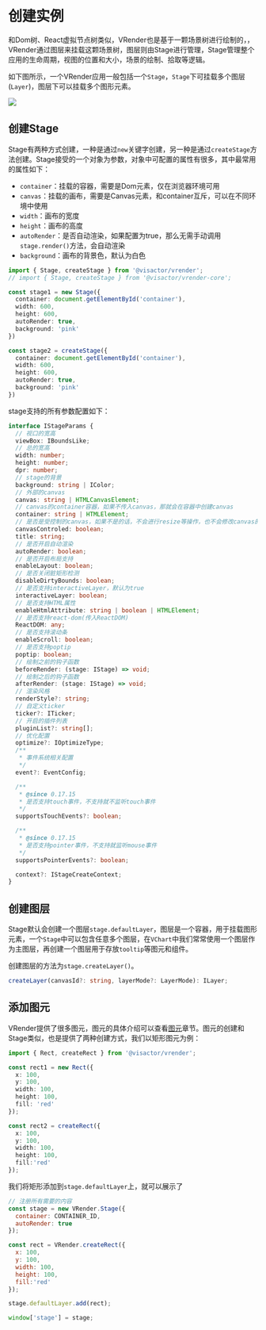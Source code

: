 # 创建实例

和Dom树、React虚拟节点树类似，VRender也是基于一颗场景树进行绘制的，，VRender通过图层来挂载这颗场景树，图层则由Stage进行管理，Stage管理整个应用的生命周期，视图的位置和大小，场景的绘制、拾取等逻辑。

如下图所示，一个VRender应用一般包括一个`Stage`，`Stage`下可挂载多个图层(`Layer`)，图层下可以挂载多个图形元素。

![](https://lf9-dp-fe-cms-tos.byteorg.com/obj/bit-cloud/vrender/stage-tree.png)

## 创建Stage

Stage有两种方式创建，一种是通过`new`关键字创建，另一种是通过`createStage`方法创建。Stage接受的一个对象为参数，对象中可配置的属性有很多，其中最常用的属性如下：

- `container`：挂载的容器，需要是Dom元素，仅在浏览器环境可用
- `canvas`：挂载的画布，需要是Canvas元素，和container互斥，可以在不同环境中使用
- `width`：画布的宽度
- `height`：画布的高度
- `autoRender`：是否自动渲染，如果配置为true，那么无需手动调用`stage.render()`方法，会自动渲染
- `background`：画布的背景色，默认为白色

```ts
import { Stage, createStage } from '@visactor/vrender';
// import { Stage, createStage } from '@visactor/vrender-core';

const stage1 = new Stage({
  container: document.getElementById('container'),
  width: 600,
  height: 600,
  autoRender: true,
  background: 'pink'
})

const stage2 = createStage({
  container: document.getElementById('container'),
  width: 600,
  height: 600,
  autoRender: true,
  background: 'pink'
})
```

stage支持的所有参数配置如下：

```ts
interface IStageParams {
  // 视口的宽高
  viewBox: IBoundsLike;
  // 总的宽高
  width: number;
  height: number;
  dpr: number;
  // stage的背景
  background: string | IColor;
  // 外部的canvas
  canvas: string | HTMLCanvasElement;
  // canvas的container容器，如果不传入canvas，那就会在容器中创建canvas
  container: string | HTMLElement;
  // 是否是受控制的canvas，如果不是的话，不会进行resize等操作，也不会修改canvas的样式
  canvasControled: boolean;
  title: string;
  // 是否开启自动渲染
  autoRender: boolean;
  // 是否开启布局支持
  enableLayout: boolean;
  // 是否关闭脏矩形检测
  disableDirtyBounds: boolean;
  // 是否支持interactiveLayer，默认为true
  interactiveLayer: boolean;
  // 是否支持HTML属性
  enableHtmlAttribute: string | boolean | HTMLElement;
  // 是否支持react-dom(传入ReactDOM)
  ReactDOM: any;
  // 是否支持滚动条
  enableScroll: boolean;
  // 是否支持poptip
  poptip: boolean;
  // 绘制之前的钩子函数
  beforeRender: (stage: IStage) => void;
  // 绘制之后的钩子函数
  afterRender: (stage: IStage) => void;
  // 渲染风格
  renderStyle?: string;
  // 自定义ticker
  ticker?: ITicker;
  // 开启的插件列表
  pluginList?: string[];
  // 优化配置
  optimize?: IOptimizeType;
  /**
   * 事件系统相关配置
   */
  event?: EventConfig;

  /**
   * @since 0.17.15
   * 是否支持touch事件，不支持就不监听touch事件
   */
  supportsTouchEvents?: boolean;

  /**
   * @since 0.17.15
   * 是否支持pointer事件，不支持就监听mouse事件
   */
  supportsPointerEvents?: boolean;

  context?: IStageCreateContext;
}
```

## 创建图层

Stage默认会创建一个图层`stage.defaultLayer`，图层是一个容器，用于挂载图形元素，一个`Stage`中可以包含任意多个图层，在`VChart`中我们常常使用一个图层作为主图层，再创建一个图层用于存放`tooltip`等图元和组件。

创建图层的方法为`stage.createLayer()`。

```ts
createLayer(canvasId?: string, layerMode?: LayerMode): ILayer;
```

## 添加图元

VRender提供了很多图元，图元的具体介绍可以查看[图元](./Graphic)章节。图元的创建和Stage类似，也是提供了两种创建方式，我们以矩形图元为例：

```ts
import { Rect, createRect } from '@visactor/vrender';

const rect1 = new Rect({
  x: 100,
  y: 100,
  width: 100,
  height: 100,
  fill: 'red'
});

const rect2 = createRect({
  x: 100,
  y: 100,
  width: 100,
  height: 100,
  fill:'red'
});
```

我们将矩形添加到`stage.defaultLayer`上，就可以展示了

```javascript livedemo template=vrender
// 注册所有需要的内容
const stage = new VRender.Stage({
  container: CONTAINER_ID,
  autoRender: true
});

const rect = VRender.createRect({
  x: 100,
  y: 100,
  width: 100,
  height: 100,
  fill:'red'
});

stage.defaultLayer.add(rect);

window['stage'] = stage;
```
